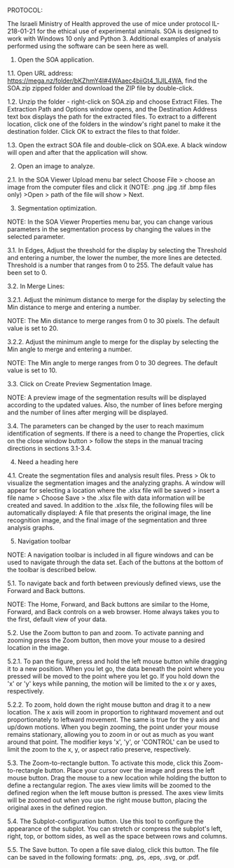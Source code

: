 PROTOCOL: 

The Israeli Ministry of Health approved the use of mice under protocol IL-218-01-21 for the ethical use of experimental animals.
SOA is designed to work with Windows 10 only and Python 3. 
Additional examples of analysis performed using the software can be seen here as well. 



1.	Open the SOA application.

1.1.	Open URL address: https://mega.nz/folder/bKZhmY4I#4WAaec4biiGt4_1lJlL4WA, find the SOA.zip zipped folder and download the ZIP file by double-click.

1.2.	Unzip the folder - right-click on SOA.zip and choose Extract Files. The Extraction Path and Options window opens, and the Destination Address text box displays the path for the extracted files. To extract to a different location, click one of the folders in the window's right panel to make it the destination folder. Click OK to extract the files to that folder. 

1.3.	Open the extract SOA file and double-click on SOA.exe. A black window will open and after that the application will show.


2.	Open an image to analyze.

2.1.	In the SOA Viewer Upload menu bar select Choose File > choose an image from the computer files and click it (NOTE: .png .jpg .tif .bmp files only) >Open > path of the file will show > Next. 

3.	Segmentation optimization. 

NOTE: In the SOA Viewer Properties menu bar, you can change various parameters in the segmentation process by changing the values in the selected parameter. 

3.1.	In Edges, Adjust the threshold for the display by selecting the Threshold and entering a number, the lower the number, the more lines are detected. Threshold is a number that ranges from 0 to 255. The default value has been set to 0. 

3.2.	In Merge Lines:

3.2.1.	Adjust the minimum distance to merge for the display by selecting the Min distance to merge and entering a number. 

NOTE: The Min distance to merge ranges from 0 to 30 pixels. The default value is set to 20. 

3.2.2.	Adjust the minimum angle to merge for the display by selecting the Min angle to merge and entering a number. 

NOTE: The Min angle to merge ranges from 0 to 30 degrees. The default value is set to 10.

3.3.	Click on Create Preview Segmentation Image. 

NOTE: A preview image of the segmentation results will be displayed according to the updated values. Also, the number of lines before merging and the number of lines after merging will be displayed. 

3.4.	The parameters can be changed by the user to reach maximum identification of segments. If there is a need to change the Properties, click on the close window button > follow the steps in the manual tracing directions in sections 3.1-3.4.

4.	Need a heading here

4.1.	Create the segmentation files and analysis result files.
Press > Ok to visualize the segmentation images and the analyzing graphs. A window will appear for selecting a location where the .xlsx file will be saved > insert a file name > Choose Save > the .xlsx file with data information will be created and saved. In addition to the .xlsx file, the following files will be automatically displayed: A file that presents the original image, the line recognition image, and the final image of the segmentation and three analysis graphs.

5.	Navigation toolbar

NOTE: A navigation toolbar is included in all figure windows and can be used to navigate through the data set. Each of the buttons at the bottom of the toolbar is described below.

5.1.	To navigate back and forth between previously defined views, use the Forward and Back buttons. 

NOTE: The Home, Forward, and Back buttons are similar to the Home, Forward, and Back controls on a web browser. Home always takes you to the first, default view of your data. 

5.2.	Use the Zoom button to pan and zoom. To activate panning and zooming press the Zoom button, then move your mouse to a desired location in the image.  

5.2.1.	To pan the figure, press and hold the left mouse button while dragging it to a new position. When you let go, the data beneath the point where you pressed will be moved to the point where you let go. If you hold down the 'x' or 'y' keys while panning, the motion will be limited to the x or y axes, respectively. 

5.2.2.	To zoom, hold down the right mouse button and drag it to a new location. The x axis will zoom in proportion to rightward movement and out proportionately to leftward movement. The same is true for the y axis and up/down motions. When you begin zooming, the point under your mouse remains stationary, allowing you to zoom in or out as much as you want around that point. The modifier keys 'x', 'y', or 'CONTROL' can be used to limit the zoom to the x, y, or aspect ratio preserve, respectively.

5.3.	The Zoom-to-rectangle button. To activate this mode, click this Zoom-to-rectangle button. Place your cursor over the image and press the left mouse button. Drag the mouse to a new location while holding the button to define a rectangular region. The axes view limits will be zoomed to the defined region when the left mouse button is pressed. The axes view limits will be zoomed out when you use the right mouse button, placing the original axes in the defined region.

5.4.	The Subplot-configuration button. Use this tool to configure the appearance of the subplot. You can stretch or compress the subplot's left, right, top, or bottom sides, as well as the space between rows and columns.

5.5.	The Save button. To open a file save dialog, click this button. The file can be saved in the following formats: .png, .ps, .eps, .svg, or .pdf.
